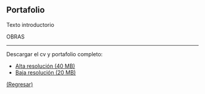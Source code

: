 ## Portafolio

Texto introductorio

OBRAS

---


Descargar el cv y portafolio completo:

- [Alta resolución (40 MB)](link1)
- [Baja resolución (20 MB)](link2)


[(Regresar)](https://ovisnigra.github.io/cv_sbourguet/)
